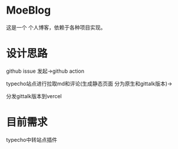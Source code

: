 # MoeBlog
这是一个 个人博客，依赖于各种项目实现。

# 设计思路
github issue 发起->github action

typecho站点进行拉取md和评论(生成静态页面 分为原生和gittalk版本)->

分发gittalk版本到vercel

# 目前需求

typecho中转站点插件
